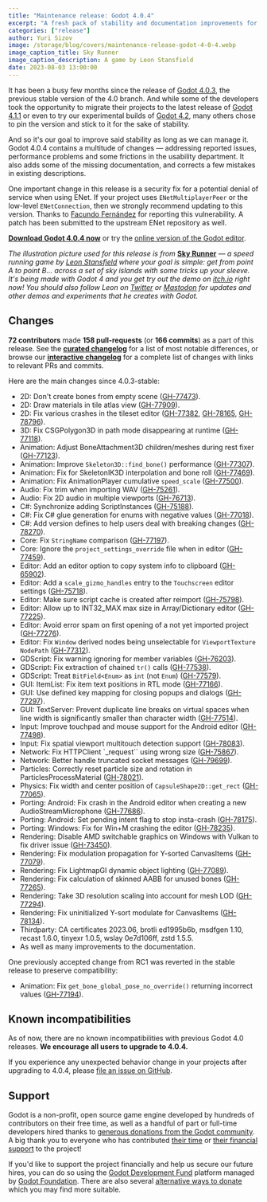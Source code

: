 ```yaml
---
title: "Maintenance release: Godot 4.0.4"
excerpt: "A fresh pack of stability and documentation improvements for teams still using Godot 4.0 is officially out!"
categories: ["release"]
author: Yuri Sizov
image: /storage/blog/covers/maintenance-release-godot-4-0-4.webp
image_caption_title: Sky Runner
image_caption_description: A game by Leon Stansfield
date: 2023-08-03 13:00:00
---
```


It has been a busy few months since the release of [Godot 4.0.3](/article/maintenance-release-godot-4-0-3), the previous stable version of the 4.0 branch. And while some of the developers took the opportunity to migrate their projects to the latest release of [Godot 4.1.1](/article/maintenance-release-godot-4-1-1) or even to try our experimental builds of [Godot 4.2](/article/dev-snapshot-godot-4-2-dev-2), many others chose to pin the version and stick to it for the sake of stability.

And so it's our goal to improve said stability as long as we can manage it. Godot 4.0.4 contains a multitude of changes — addressing reported issues, performance problems and some frictions in the usability department. It also adds some of the missing documentation, and corrects a few mistakes in existing descriptions.

One important change in this release is a security fix for a potential denial of service when using ENet. If your project uses `ENetMultiplayerPeer` or the low-level `ENetConnection`, then we strongly recommend updating to this version. Thanks to [Facundo Fernández](https://github.com/Facundo15) for reporting this vulnerability. A patch has been submitted to the upstream ENet repository as well.

[**Download Godot 4.0.4 now**](https://github.com/godotengine/godot/releases/tag/4.0.4-stable) or try the [online version of the Godot editor](https://editor.godotengine.org/4.0.4.stable/).

*The illustration picture used for this release is from* [**Sky Runner**](https://leon-stansfield.itch.io/sky-runner) *— a speed running game by [Leon Stansfield](https://twitter.com/Leonstansfield0) where your goal is simple: get from point A to point B... across a set of sky islands with some tricks up your sleeve. It's being made with Godot 4 and you get try out the demo on [itch.io](https://leon-stansfield.itch.io/sky-runner) right now! You should also follow Leon on [Twitter](https://twitter.com/Leonstansfield0) or [Mastodon](https://mastodon.gamedev.place/@leonstansfield) for updates and other demos and experiments that he creates with Godot.*

## Changes

**72 contributors** made **158 pull-requests** (or **166 commits**) as a part of this release. See the [**curated changelog**](https://github.com/godotengine/godot/blob/4.0.4-stable/CHANGELOG.md) for a list of most notable differences, or browse our [**interactive changelog**](https://godotengine.github.io/godot-interactive-changelog/#4.0.4) for a complete list of changes with links to relevant PRs and commits.

Here are the main changes since 4.0.3-stable:

- 2D: Don't create bones from empty scene ([GH-77473](https://github.com/godotengine/godot/pull/77473)).
- 2D: Draw materials in tile atlas view ([GH-77909](https://github.com/godotengine/godot/pull/77909)).
- 2D: Fix various crashes in the tileset editor ([GH-77382](https://github.com/godotengine/godot/pull/77382), [GH-78165](https://github.com/godotengine/godot/pull/78165), [GH-78796](https://github.com/godotengine/godot/pull/78796)).
- 3D: Fix CSGPolygon3D in path mode disappearing at runtime ([GH-77118](https://github.com/godotengine/godot/pull/77118)).
- Animation: Adjust BoneAttachment3D children/meshes during rest fixer ([GH-77123](https://github.com/godotengine/godot/pull/77123)).
- Animation: Improve `Skeleton3D::find_bone()` performance ([GH-77307](https://github.com/godotengine/godot/pull/77307)).
- Animation: Fix for SkeletonIK3D interpolation and bone roll ([GH-77469](https://github.com/godotengine/godot/pull/77469)).
- Animation: Fix AnimationPlayer cumulative `speed_scale` ([GH-77500](https://github.com/godotengine/godot/pull/77500)).
- Audio: Fix trim when importing WAV ([GH-75261](https://github.com/godotengine/godot/pull/75261)).
- Audio: Fix 2D audio in multiple viewports ([GH-76713](https://github.com/godotengine/godot/pull/76713)).
- C#: Synchronize adding ScriptInstances ([GH-75188](https://github.com/godotengine/godot/pull/75188)).
- C#: Fix C# glue generation for enums with negative values ([GH-77018](https://github.com/godotengine/godot/pull/77018)).
- C#: Add version defines to help users deal with breaking changes ([GH-78270](https://github.com/godotengine/godot/pull/78270)).
- Core: Fix `StringName` comparison ([GH-77197](https://github.com/godotengine/godot/pull/77197)).
- Core: Ignore the `project_settings_override` file when in editor ([GH-77459](https://github.com/godotengine/godot/pull/77459)).
- Editor: Add an editor option to copy system info to clipboard ([GH-65902](https://github.com/godotengine/godot/pull/65902)).
- Editor: Add a `scale_gizmo_handles` entry to the `Touchscreen` editor settings ([GH-75718](https://github.com/godotengine/godot/pull/75718)).
- Editor: Make sure script cache is created after reimport ([GH-75798](https://github.com/godotengine/godot/pull/75798)).
- Editor: Allow up to INT32_MAX max size in Array/Dictionary editor ([GH-77225](https://github.com/godotengine/godot/pull/77225)).
- Editor: Avoid error spam on first opening of a not yet imported project ([GH-77276](https://github.com/godotengine/godot/pull/77276)).
- Editor: Fix `Window` derived nodes being unselectable for `ViewportTexture` `NodePath` ([GH-77312](https://github.com/godotengine/godot/pull/77312)).
- GDScript: Fix warning ignoring for member variables ([GH-76203](https://github.com/godotengine/godot/pull/76203)).
- GDScript: Fix extraction of chained `tr()` calls ([GH-77538](https://github.com/godotengine/godot/pull/77538)).
- GDScript: Treat `BitField<Enum>` as `int` (not `Enum`) ([GH-77579](https://github.com/godotengine/godot/pull/77579)).
- GUI: ItemList: Fix item text positions in RTL mode ([GH-77166](https://github.com/godotengine/godot/pull/77166)).
- GUI: Use defined key mapping for closing popups and dialogs ([GH-77297](https://github.com/godotengine/godot/pull/77297)).
- GUI: TextServer: Prevent duplicate line breaks on virtual spaces when line width is significantly smaller than character width ([GH-77514](https://github.com/godotengine/godot/pull/77514)).
- Input: Improve touchpad and mouse support for the Android editor ([GH-77498](https://github.com/godotengine/godot/pull/77498)).
- Input: Fix spatial viewport multitouch detection support ([GH-78083](https://github.com/godotengine/godot/pull/78083)).
- Network: Fix HTTPClient `_request`` using wrong size ([GH-75867](https://github.com/godotengine/godot/pull/75867)).
- Network: Better handle truncated socket messages ([GH-79699](https://github.com/godotengine/godot/pull/79699)).
- Particles: Correctly reset particle size and rotation in ParticlesProcessMaterial ([GH-78021](https://github.com/godotengine/godot/pull/78021)).
- Physics: Fix width and center position of `CapsuleShape2D::get_rect` ([GH-77065](https://github.com/godotengine/godot/pull/77065)).
- Porting: Android: Fix crash in the Android editor when creating a new AudioStreamMicrophone ([GH-77686](https://github.com/godotengine/godot/pull/77686)).
- Porting: Android: Set pending intent flag to stop insta-crash ([GH-78175](https://github.com/godotengine/godot/pull/78175)).
- Porting: Windows: Fix for Win+M crashing the editor ([GH-78235](https://github.com/godotengine/godot/pull/78235)).
- Rendering: Disable AMD switchable graphics on Windows with Vulkan to fix driver issue ([GH-73450](https://github.com/godotengine/godot/pull/73450)).
- Rendering: Fix modulation propagation for Y-sorted CanvasItems ([GH-77079](https://github.com/godotengine/godot/pull/77079)).
- Rendering: Fix LightmapGI dynamic object lighting ([GH-77089](https://github.com/godotengine/godot/pull/77089)).
- Rendering: Fix calculation of skinned AABB for unused bones ([GH-77265](https://github.com/godotengine/godot/pull/77265)).
- Rendering: Take 3D resolution scaling into account for mesh LOD ([GH-77294](https://github.com/godotengine/godot/pull/77294)).
- Rendering: Fix uninitialized Y-sort modulate for CanvasItems ([GH-78134](https://github.com/godotengine/godot/pull/78134)).
- Thirdparty: CA certificates 2023.06, brotli ed1995b6b, msdfgen 1.10, recast 1.6.0, tinyexr 1.0.5, wslay 0e7d106ff, zstd 1.5.5.
- As well as many improvements to the documentation.

One previously accepted change from RC1 was reverted in the stable release to preserve compatibility:

- Animation: Fix `get_bone_global_pose_no_override()` returning incorrect values ([GH-77194](https://github.com/godotengine/godot/pull/77194)).

## Known incompatibilities

As of now, there are no known incompatibilities with previous Godot 4.0 releases. **We encourage all users to upgrade to 4.0.4.**

If you experience any unexpected behavior change in your projects after upgrading to 4.0.4, please [file an issue on GitHub](https://github.com/godotengine/godot/issues).

## Support

Godot is a non-profit, open source game engine developed by hundreds of contributors on their free time, as well as a handful of part or full-time developers hired thanks to [generous donations from the Godot community](https://fund.godotengine.org/). A big thank you to everyone who has contributed [their time](https://github.com/godotengine/godot/blob/master/AUTHORS.md) or [their financial support](https://github.com/godotengine/godot/blob/master/DONORS.md) to the project!

If you'd like to support the project financially and help us secure our future hires, you can do so using the [Godot Development Fund](https://fund.godotengine.org/) platform managed by [Godot Foundation](https://godot.foundation/). There are also several [alternative ways to donate](/donate) which you may find more suitable.
